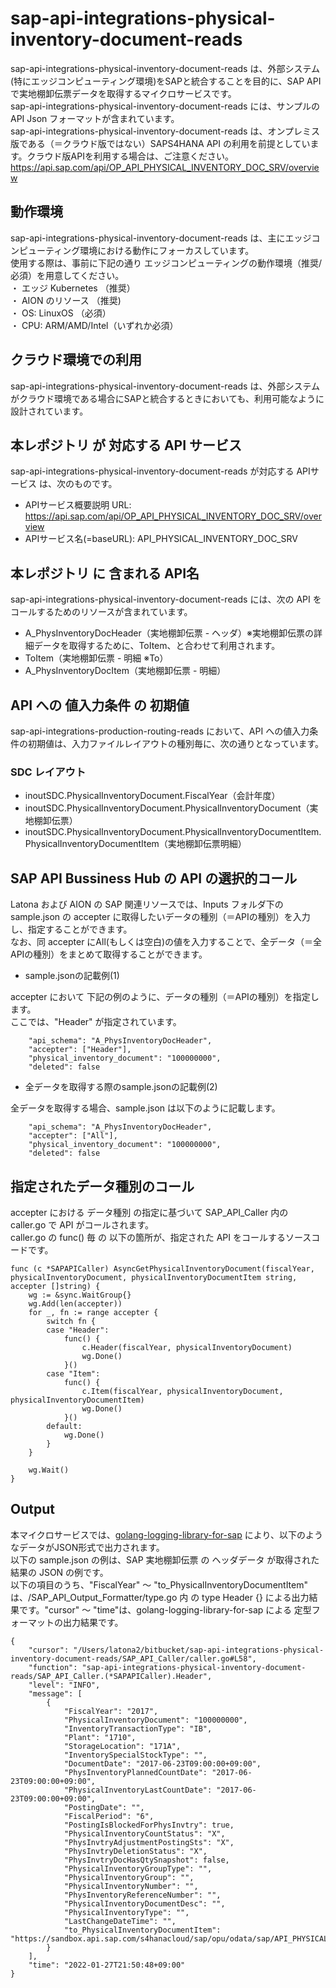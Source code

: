 # sap-api-integrations-physical-inventory-document-reads  
sap-api-integrations-physical-inventory-document-reads は、外部システム(特にエッジコンピューティング環境)をSAPと統合することを目的に、SAP API で実地棚卸伝票データを取得するマイクロサービスです。  
sap-api-integrations-physical-inventory-document-reads には、サンプルのAPI Json フォーマットが含まれています。  
sap-api-integrations-physical-inventory-document-reads は、オンプレミス版である（＝クラウド版ではない）SAPS4HANA API の利用を前提としています。クラウド版APIを利用する場合は、ご注意ください。  
https://api.sap.com/api/OP_API_PHYSICAL_INVENTORY_DOC_SRV/overview   

## 動作環境

sap-api-integrations-physical-inventory-document-reads は、主にエッジコンピューティング環境における動作にフォーカスしています。  
使用する際は、事前に下記の通り エッジコンピューティングの動作環境（推奨/必須）を用意してください。  
・ エッジ Kubernetes （推奨）  
・ AION のリソース （推奨)  
・ OS: LinuxOS （必須）  
・ CPU: ARM/AMD/Intel（いずれか必須）  

## クラウド環境での利用

sap-api-integrations-physical-inventory-document-reads は、外部システムがクラウド環境である場合にSAPと統合するときにおいても、利用可能なように設計されています。  

## 本レポジトリ が 対応する API サービス
sap-api-integrations-physical-inventory-document-reads が対応する APIサービス は、次のものです。

* APIサービス概要説明 URL: https://api.sap.com/api/OP_API_PHYSICAL_INVENTORY_DOC_SRV/overview   
* APIサービス名(=baseURL): API_PHYSICAL_INVENTORY_DOC_SRV  

## 本レポジトリ に 含まれる API名
sap-api-integrations-physical-inventory-document-reads には、次の API をコールするためのリソースが含まれています。    

* A_PhysInventoryDocHeader（実地棚卸伝票 - ヘッダ）※実地棚卸伝票の詳細データを取得するために、ToItem、と合わせて利用されます。
* ToItem（実地棚卸伝票 - 明細 ※To） 
* A_PhysInventoryDocItem（実地棚卸伝票 - 明細）

## API への 値入力条件 の 初期値
sap-api-integrations-production-routing-reads において、API への値入力条件の初期値は、入力ファイルレイアウトの種別毎に、次の通りとなっています。  

### SDC レイアウト

* inoutSDC.PhysicalInventoryDocument.FiscalYear（会計年度）
* inoutSDC.PhysicalInventoryDocument.PhysicalInventoryDocument（実地棚卸伝票）
* inoutSDC.PhysicalInventoryDocument.PhysicalInventoryDocumentItem.PhysicalInventoryDocumentItem（実地棚卸伝票明細）

## SAP API Bussiness Hub の API の選択的コール

Latona および AION の SAP 関連リソースでは、Inputs フォルダ下の sample.json の accepter に取得したいデータの種別（＝APIの種別）を入力し、指定することができます。  
なお、同 accepter にAll(もしくは空白)の値を入力することで、全データ（＝全APIの種別）をまとめて取得することができます。  

* sample.jsonの記載例(1)  

accepter において 下記の例のように、データの種別（＝APIの種別）を指定します。  
ここでは、"Header" が指定されています。    
  
```
	"api_schema": "A_PhysInventoryDocHeader",
	"accepter": ["Header"],
	"physical_inventory_document": "100000000",
	"deleted": false
```
  
* 全データを取得する際のsample.jsonの記載例(2)  

全データを取得する場合、sample.json は以下のように記載します。  

```
	"api_schema": "A_PhysInventoryDocHeader",
	"accepter": ["All"],
	"physical_inventory_document": "100000000",
	"deleted": false
```

## 指定されたデータ種別のコール

accepter における データ種別 の指定に基づいて SAP_API_Caller 内の caller.go で API がコールされます。  
caller.go の func() 毎 の 以下の箇所が、指定された API をコールするソースコードです。  

```
func (c *SAPAPICaller) AsyncGetPhysicalInventoryDocument(fiscalYear, physicalInventoryDocument, physicalInventoryDocumentItem string, accepter []string) {
	wg := &sync.WaitGroup{}
	wg.Add(len(accepter))
	for _, fn := range accepter {
		switch fn {
		case "Header":
			func() {
				c.Header(fiscalYear, physicalInventoryDocument)
				wg.Done()
			}()
		case "Item":
			func() {
				c.Item(fiscalYear, physicalInventoryDocument, physicalInventoryDocumentItem)
				wg.Done()
			}()
		default:
			wg.Done()
		}
	}

	wg.Wait()
}
```
## Output  
本マイクロサービスでは、[golang-logging-library-for-sap](https://github.com/latonaio/golang-logging-library-for-sap) により、以下のようなデータがJSON形式で出力されます。   
以下の sample.json の例は、SAP 実地棚卸伝票 の ヘッダデータ が取得された結果の JSON の例です。  
以下の項目のうち、"FiscalYear" ～ "to_PhysicalInventoryDocumentItem" は、/SAP_API_Output_Formatter/type.go 内 の type Header {} による出力結果です。"cursor" ～ "time"は、golang-logging-library-for-sap による 定型フォーマットの出力結果です。    

```
{
	"cursor": "/Users/latona2/bitbucket/sap-api-integrations-physical-inventory-document-reads/SAP_API_Caller/caller.go#L58",
	"function": "sap-api-integrations-physical-inventory-document-reads/SAP_API_Caller.(*SAPAPICaller).Header",
	"level": "INFO",
	"message": [
		{
			"FiscalYear": "2017",
			"PhysicalInventoryDocument": "100000000",
			"InventoryTransactionType": "IB",
			"Plant": "1710",
			"StorageLocation": "171A",
			"InventorySpecialStockType": "",
			"DocumentDate": "2017-06-23T09:00:00+09:00",
			"PhysInventoryPlannedCountDate": "2017-06-23T09:00:00+09:00",
			"PhysicalInventoryLastCountDate": "2017-06-23T09:00:00+09:00",
			"PostingDate": "",
			"FiscalPeriod": "6",
			"PostingIsBlockedForPhysInvtry": true,
			"PhysicalInventoryCountStatus": "X",
			"PhysInvtryAdjustmentPostingSts": "X",
			"PhysInvtryDeletionStatus": "X",
			"PhysInvtryDocHasQtySnapshot": false,
			"PhysicalInventoryGroupType": "",
			"PhysicalInventoryGroup": "",
			"PhysicalInventoryNumber": "",
			"PhysInventoryReferenceNumber": "",
			"PhysicalInventoryDocumentDesc": "",
			"PhysicalInventoryType": "",
			"LastChangeDateTime": "",
			"to_PhysicalInventoryDocumentItem": "https://sandbox.api.sap.com/s4hanacloud/sap/opu/odata/sap/API_PHYSICAL_INVENTORY_DOC_SRV/A_PhysInventoryDocHeader(FiscalYear='2017',PhysicalInventoryDocument='100000000')/to_PhysicalInventoryDocumentItem"
		}
	],
	"time": "2022-01-27T21:50:48+09:00"
}

```

